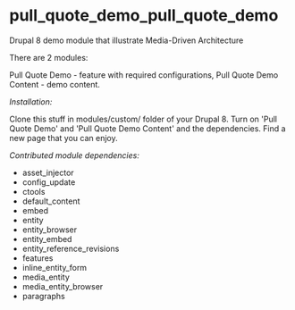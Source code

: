 # pull_quote_demo_pull_quote_demo
Drupal 8 demo module that illustrate Media-Driven Architecture

There are 2 modules:

Pull Quote Demo - feature with required configurations,
Pull Quote Demo Content - demo content.

*Installation:*

Clone this stuff in modules/custom/ folder of your Drupal 8.
Turn on 'Pull Quote Demo' and 'Pull Quote Demo Content' and the dependencies.
Find a new page that you can enjoy.

*Contributed module dependencies:*

- asset_injector
- config_update
- ctools
- default_content
- embed
- entity
- entity_browser
- entity_embed
- entity_reference_revisions
- features
- inline_entity_form
- media_entity
- media_entity_browser
- paragraphs
